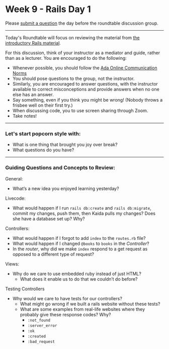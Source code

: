 # Week 9 - Rails Day 1

Please [submit a question](https://airtable.com/shrOEPwWbMZXxXlTt) the day before the roundtable discussion group.

---

Today's Roundtable will focus on reviewing the material from [the introductory Rails material](https://learn-2.galvanize.com/cohorts/2036/blocks/1006/content_files/intro-to-rails/preview-rails.md).

For this discussion, think of your instructor as a mediator and guide, rather than as a lecturer. You are encouraged to do the following:

* Whenever possible, you should follow the [Ada Online Communication Norms](https://learn-2.galvanize.com/cohorts/2036/blocks/882/content_files/00-welcome-to-ada/02-wk01-online-communication-norms.md)
* You should pose questions to the group, not the instructor.
* Similarly, you are encouraged to answer questions, with the instructor available to correct misconceptions and provide answers when no one else has an answer.
* Say something, even if you think you might be wrong! (Nobody throws a frisbee well on their first try.)
* When discussing code, you to use screen sharing through Zoom.
* Take notes!

---

### Let's start popcorn style with:
* What is one thing that brought you joy over break?
* What questions do you have?

---

### Guiding Questions and Concepts to Review:

General:
* What’s a new idea you enjoyed learning yesterday?

Livecode: 
* What would happen if I run `rails db:create` and `rails db:migrate`, commit my changes, push them, then Kaida pulls my changes? Does she have a database set up? Why?

Controllers:
* What would happen if I forgot to add `index` to the `routes.rb` file? 
* What would happen if I changed `@books` to `books` in the _Controller_?
* In the _router_, why did we make `index` respond to a get request as opposed to a different type of request?

Views:
* Why do we care to use embedded ruby instead of just HTML? 
    * What does it enable us to do that we couldn’t do before?

Testing Controllers
* Why would we care to have tests for our controllers? 
    * What might go wrong if we built a rails website without these tests?
    * What are some examples from real-life websites where they probably give these response codes?  Why?
        * `:not_found`
        *  `:server_error`
        * `:ok`
        * `:created`
        * `:bad_request`
